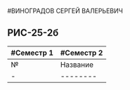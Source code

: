 #ВИНОГРАДОВ СЕРГЕЙ ВАЛЕРЬЕВИЧ
## РИС-25-2б

| #Семестр 1      |      #Семестр 2 |
|-----------------|-----------------|
|№|Название|Статус|№|Название|Статус|
|-|--------|------|-|--------|------|
